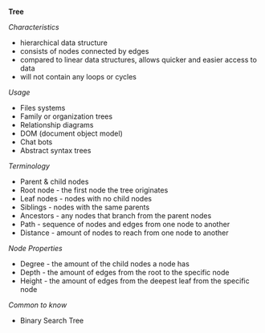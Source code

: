 **Tree**

_Characteristics_

- hierarchical data structure
- consists of nodes connected by edges
- compared to linear data structures, allows quicker and easier access to data
- will not contain any loops or cycles

_Usage_

- Files systems
- Family or organization trees
- Relationship diagrams
- DOM (document object model)
- Chat bots
- Abstract syntax trees

_Terminology_

- Parent & child nodes
- Root node - the first node the tree originates
- Leaf nodes - nodes with no child nodes
- Siblings - nodes with the same parents
- Ancestors - any nodes that branch from the parent nodes
- Path - sequence of nodes and edges from one node to another
- Distance - amount of nodes to reach from one node to another

_Node Properties_

- Degree - the amount of the child nodes a node has
- Depth - the amount of edges from the root to the specific node
- Height - the amount of edges from the deepest leaf from the specific node

_Common to know_

- Binary Search Tree
